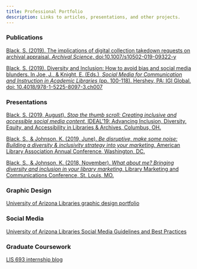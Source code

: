 ```yaml
---
title: Professional Portfolio
description: Links to articles, presentations, and other projects.
---
```

### Publications

[Black, S. (2019). The implications of digital collection takedown requests on archival appraisal. *Archival Science*. doi:10.1007/s10502-019-09322-y](http://links.springernature.com/f/a/8VCrcV1PGYEv7OEvztI_0Q~~/AABE5gA~/RgRfY1tzP0QwaHR0cDovL3d3dy5zcHJpbmdlci5jb20vLS8yL0FXMUViQXNlRGZ4blZWYnpYS18wVwNzcGNCCgAA8yeCXWpVTWFSGXNmbG9yZXNAZW1haWwuYXJpem9uYS5lZHVYBAAABuc~)

[Black, S. (2019). Diversity and Inclusion: How to avoid bias and social media blunders. In Joe, J., & Knight, E. (Eds.), *Social Media for Communication and Instruction in Academic* *Libraries* (pp. 100-118). Hershey, PA: IGI Global. doi: 10.4018/978-1-5225-8097-3.ch007](https://repository.arizona.edu/handle/10150/631799)

### Presentations

[Black, S. (2019, August). *Stop the thumb scroll: Creating inclusive and accessible social media content.* IDEAL’19: Advancing Inclusion, Diversity, Equity, and Accessibility in Libraries & Archives, Columbus, OH.](http://shelly-black.com/wp-content/uploads/2019/08/Shelly_Black_Stop_the_Thumb_Scroll.pptx)

[Black, S., & Johnson, K. (2019, June). *Be disruptive, make some noise: Building a diversity & inclusivity strategy into your marketing.* American Library Association Annual Conference, Washington, DC.](http://shelly-black.com/wp-content/uploads/2019/12/Black_Johnson_ALA_2019_poster.pdf)

[Black, S., & Johnson, K. (2018, November). *What about me? Bringing diversity and inclusion in your library marketing*. Library Marketing and Communications Conference, St. Louis, MO.](http://shelly-black.com/wp-content/uploads/2018/11/LMCC18_What_About_Me_Johnson_Black.pdf)

### Graphic Design

[University of Arizona Libraries graphic design portfolio](http://shelly-black.com/wp-content/uploads/2019/12/design_portfolio.pdf)

### Social Media

[University of Arizona Libraries Social Media Guidelines and Best Practices](http://shelly-black.com/wp-content/uploads/2019/08/UA_Libraries_Social_Media_Guidelines.pdf)

### Graduate Coursework

[LIS 693 internship blog](http://shelly-black.com/category/internship/)